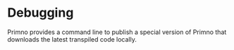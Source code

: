 # Debugging
Primno provides a command line to publish a special version of Primno that downloads the latest transpiled code locally.